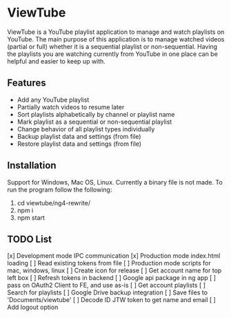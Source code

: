 # ViewTube
ViewTube is a YouTube playlist application to manage and watch playlists on YouTube. The main purpose of this application is to manage watched videos (partial or full) whether it is a sequential playlist or non-sequential. Having the playlists you are watching currently from YouTube in one place can be helpful and easier to keep up with.

## Features
+ Add any YouTube playlist
+ Partially watch videos to resume later
+ Sort playlists alphabetically by channel or playlist name
+ Mark playlist as a sequential or non-sequential playlist
+ Change behavior of all playlist types individually
+ Backup playlist data and settings (from file)
+ Restore playlist data and settings (from file)

## Installation
Support for Windows, Mac OS, Linux. Currently a binary file is not made.
To run the program follow the following:
1. cd viewtube/ng4-rewrite/
2. npm i
3. npm start


## TODO List
[x] Development mode IPC communication
[x] Production mode index.html loading
[ ] Read existing tokens from file
[ ] Production mode scripts for mac, windows, linux
[ ] Create icon for release
[ ] Get account name for top left box
[ ] Refresh tokens in backend
[ ] Google api package in ng app
[ ] pass on OAuth2 Client to FE, and use as-is
[ ] Get account playlists
[ ] Search for playlists
[ ] Google Drive backup integration
[ ] Save files to 'Documents/viewtube'
[ ] Decode ID JTW token to get name and email
[ ] Add logout option